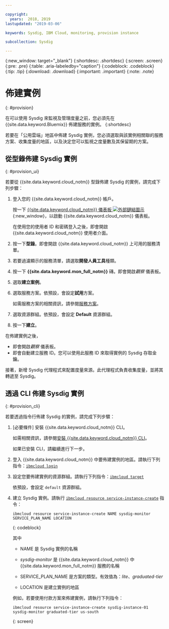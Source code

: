 ```yaml
---

copyright:
  years:  2018, 2019
lastupdated: "2019-03-06"

keywords: Sysdig, IBM Cloud, monitoring, provision instance

subcollection: Sysdig

---
```


{:new_window: target="_blank"}
{:shortdesc: .shortdesc}
{:screen: .screen}
{:pre: .pre}
{:table: .aria-labeledby="caption"}
{:codeblock: .codeblock}
{:tip: .tip}
{:download: .download}
{:important: .important}
{:note: .note}

# 佈建實例
{: #provision}

在可以使用 Sysdig 來監視及管理度量之前，您必須先在 {{site.data.keyword.Bluemix}} 佈建服務的實例。
{:shortdesc}

若要在「公用雲端」地區中佈建 Sysdig 實例，您必須選取與該實例相關聯的服務方案、收集度量的地區，以及決定您可以監視之度量數及其保留期的方案。



## 從型錄佈建 Sysdig 實例
{: #provision_ui}

若要從 {{site.data.keyword.cloud_notm}} 型錄佈建 Sysdig 的實例，請完成下列步驟：

1. 登入您的 {{site.data.keyword.cloud_notm}} 帳戶。

    按一下 [{{site.data.keyword.cloud_notm}} 儀表板 ![外部鏈結圖示](../../icons/launch-glyph.svg "外部鏈結圖示")](https://cloud.ibm.com/login){:new_window}，以啟動 {{site.data.keyword.cloud_notm}} 儀表板。

	在使用您的使用者 ID 和密碼登入之後，即會開啟 {{site.data.keyword.cloud_notm}} 使用者介面。

2. 按一下**型錄**。即會開啟 {{site.data.keyword.cloud_notm}} 上可用的服務清單。

3. 若要過濾顯示的服務清單，請選取**開發人員工具**種類。

4. 按一下 **{{site.data.keyword.mon_full_notm}}** 磚。即會開啟*觀察* 儀表板。

5. 選取**建立案例**。 

6. 選取服務方案。依預設，會設定**試用**方案。

    如需服務方案的相關資訊，請參閱[服務方案](/docs/services/Monitoring-with-Sysdig?topic=Sysdig-pricing_plans#pricing_plans)。

7. 選取資源群組。依預設，會設定 **Default** 資源群組。

8. 按一下**建立**。

在佈建實例之後， 

* 即會開啟*觀察* 儀表板。 
* 即會自動建立服務 ID。您可以使用此服務 ID 來取得實例的 Sysdig 存取金鑰。

接著，新增 Sysdig 代理程式來配置度量來源。此代理程式負責收集度量，並將其轉遞至 Sysdig。 



## 透過 CLI 佈建 Sysdig 實例
{: #provision_cli}

若要透過指令行佈建 Sysdig 的實例，請完成下列步驟：

1. [必要條件] 安裝 {{site.data.keyword.cloud_notm}} CLI。

   如需相關資訊，請參閱[安裝 {{site.data.keyword.cloud_notm}} CLI](/docs/cli?topic=cloud-cli-ibmcloud-cli#ibmcloud-cli)。

   如果已安裝 CLI，請繼續進行下一步。

2. 登入 {{site.data.keyword.cloud_notm}} 中要佈建實例的地區。請執行下列指令：[`ibmcloud login`](/docs/cli/reference/ibmcloud/bx_cli.html#ibmcloud_login)

3. 設定您要佈建實例的資源群組。請執行下列指令：[`ibmcloud target`](/docs/cli/reference/ibmcloud/bx_cli.html#ibmcloud_target)

    依預設，會設定 `default` 資源群組。

4. 建立 Sysdig 實例。請執行 [`ibmcloud resource service-instance-create`](/docs/cli/reference/ibmcloud/cli_resource_group.html#ibmcloud_resource_service_instance_create) 指令：

    ```
    ibmcloud resource service-instance-create NAME sysdig-monitor SERVICE_PLAN_NAME LOCATION
    ```
    {: codeblock}

    其中

    * NAME 是 Sysdig 實例的名稱
    
    * *sysdig-monitor* 是 {{site.data.keyword.cloud_notm}} 中 {{site.data.keyword.mon_full_notm}} 服務的名稱
    
    * SERVICE_PLAN_NAME 是方案的類型。有效值為：*lite*、*graduated-tier*
    
    * LOCATION 是建立實例的地區

    例如，若要使用付款方案來佈建實例，請執行下列指令：

    ```
    ibmcloud resource service-instance-create sysdig-instance-01 sysdig-monitor graduated-tier us-south
    ```
    {: screen}

